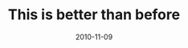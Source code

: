 ---
layout: base.njk
title : 'This is better than before' 
view_title : 'This is better than before' 
year : '2010' 
date : '2010-11-09' 
img_file : '/drawing/thisisbetterthanbefore.png' 
html_file : 'thisisbetterthanbefore' 
next_html : 'ihaventseenlandindays.html' 
year_order : '138' 
permalink : "title/{{html_file}}.html"
---
